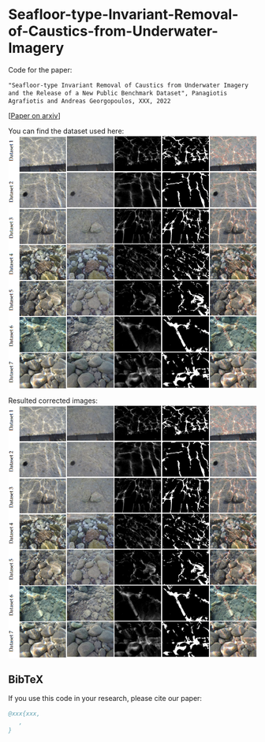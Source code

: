 # Seafloor-type-Invariant-Removal-of-Caustics-from-Underwater-Imagery

Code for the paper: 
```text
"Seafloor-type Invariant Removal of Caustics from Underwater Imagery and the Release of a New Public Benchmark Dataset", Panagiotis Agrafiotis and Andreas Georgopoulos, XXX, 2022
```
[[Paper on arxiv](https://arxiv.org/XXX)]

You can find the dataset used here: 
<img src='imgs/caustics_dataset.png' align="center" width=720>

Resulted corrected images:
<img src='imgs/caustics_dataset.png' align="center" width=720>


## BibTeX

If you use this code in your research, please cite our paper:

```bibtex
@xxx{xxx,
   ,
}
